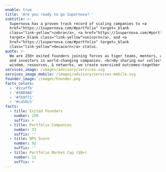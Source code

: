 ```yaml
---
enable: true
title: 'Are you ready to go Supernova? '
subtitle: >-
  Supernova has a proven track record of scaling companies to <a
  href="https://1supernova.com/#portfolio" target=_blank
  class="link-yellow">zebra</a>, <a href="https://1supernova.com/#portfolio"
  target=_blank class="link-yellow">unicorn</a>, and <a
  href="https://1supernova.com/#portfolio" target=_blank
  class="link-yellow">decacorn</a> status.
quote: >-
  We are 250+ exited founders joining forces as tiger teams, mentors, advisors,
  and investors in world-changing companies. <br>By sharing our collective
  wisdom, resources, & networks, we create oversized outcomes—together.✨
services_image: /images/advisory/services.svg
services_image_mobile: /images/advisory/services-mobile.svg
founder_image: /images/Founder.png
facts_colors:
  - '#2caffb'
  - '#5BD9AD'
  - '#fb9f71'
  - '#ca58c5'
facts:
  - title: Exited Founders
    number: 250
    suffix: +
  - title: Portfolio Companies
    number: 33
    suffix: ''
  - title: NPS Score
    number: 92
    suffix: ''
  - title: Portfolio Market Cap ($B+)
    number: 11
    suffix: +
---
```


